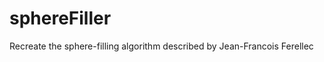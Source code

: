 sphereFiller
============

Recreate the sphere-filling algorithm described by Jean-Francois Ferellec
